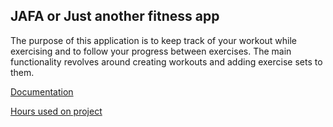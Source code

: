 ## JAFA or Just another fitness app

The purpose of this application is to keep track of your workout while exercising and to follow your progress between exercises. The main functionality revolves around creating workouts and adding exercise sets to them.

[Documentation](https://github.com/ollikehy/jafa/blob/master/documentation/rootdocument.md)

[Hours used on project](https://github.com/ollikehy/jafa/blob/master/documentation/hours.md)